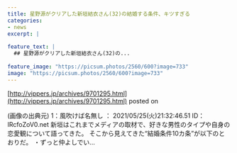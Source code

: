 ```yaml
---
title: 星野源がクリアした新垣結衣さん(32)の結婚する条件、キツすぎる
categories:
- news
excerpt: |
  
feature_text: |
  ## 星野源がクリアした新垣結衣さん(32)の...
  
feature_image: "https://picsum.photos/2560/600?image=733"
image: "https://picsum.photos/2560/600?image=733"
---
```


[http://vippers.jp/archives/9701295.html](http://vippers.jp/archives/9701295.html)
posted on 

<!--more-->

(画像の出典元) 1：風吹けば名無し ： 2021/05/25(火)21:32:46.51 ID： IRcfoZoV0.net 新垣はこれまでメディアの取材で、好きな男性のタイプや自身の恋愛観について語ってきた。 そこから見えてきた“結婚条件10カ条”が以下のとおりだ。 ・ずっと仲よしでい...
